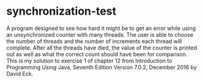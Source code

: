 # synchronization-test
A program designed to see how hard it might be to get an error while using an unsynchronized counter with many threads. The user is able to choose the number of threads and the number of increments each thread will complete.   After all the threads have died, the value of the counter is printed out as well as what the correct count should have been for comparison. 
This is my solution to exercise 1 of chapter 12 from Introduction to Programming Using Java, Seventh Edition
Version 7.0.2, December 2016 by David Eck.
